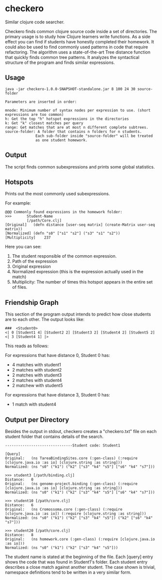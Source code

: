 checkero
========

Similar clojure code searcher.

Checkero finds common clojure source code inside a set of directories.
The primary usage is to study how Clojure learners write functions.
As a side effect you can find if students have honestly completed their
homework. It could also be used to find commonly used patterns in code
that require refactoring. The algorithm uses a state-of-the-art
Tree distance function that quickly finds common tree patterns. 
It analyzes the syntactical structure of the program and finds similar
expressions. 


Usage
-----

    java -jar checkero-1.0.0-SNAPSHOT-standalone.jar 8 100 24 30 source-folder

    Parameters are inserted in order:

    mnode: Minimum number of syntax nodes per expression to use. (short expressions are too common) 
    h: Get the top "h" hotspot expressions in the directories
    k: Get "k" closest matches per query
    range: Get matches that are at most n different complete subtrees. 
    source-folder: A folder that contains n folders for n students. 
                  Each sub-folder inside "source-folder" will be treated 
                  as one student homework.


Output
------

The script finds common subexpressions and prints some global statistics.

Hotspots
--------

Prints out the most commonly used subexpressions.

For example:

    
    @@@ Commonly found expressions in the homework folder:
    >>>       Student-Name
              [/path/Core.clj]
    [Original]   (defn distance [user-seq matrix] (create-Matrix user-seq matrix))
    [Normalized] (defn "s0" ["s1" "s2"] ("s3" "s1" "s2"))
    [Multiplicity]    237

Here you can see:
1) The student responsible of the common expression.
2) Path of the expression
3) Original expression
4) Normalized expression (this is the expression actually used in the match)
5) Multiplicity: The number of times this hotspot appears in the entire set of files.


Friendship Graph
----------------

This section of the program output intends to predict how
close students are to each other. The output looks like:

    ###  <Student0>
    <| 0 [Student1 4] [Student2 2] [Student3 2] [Student4 2] [Student5 2]                                       
    <| 3 [Student4 1] |>

This reads as follows: 

For expressions that have distance 0, Student 0 has:

* 4 matches with student1
* 2 matches with student2
* 2 matches with student3
* 2 matches with student4
* 2 matchew with student5

For expressions that have distance 3, Student 0 has:

* 1 match with student4


Output per Directory
--------------------


Besides the output in stdout, checkero creates a "checkero.txt" file on each student folder that
contains details of the search. 

    -------------------------------Student code: Student1

    [Query]
    Original:   (ns TareaBindingSites.core (:gen-class) (:require [clojure.java.io :as io] [clojure.string :as string]))
    Normalized: (ns "s0" ("k1") ("k2" ["s3" "k4" "s5"] ["s6" "k4" "s7"]))

    >>> student3 [/path/binding.clj]
    Distance:   0
    Original:   (ns genome-project.binding (:gen-class) (:require [clojure.java.io :as io] [clojure.string :as string]))
    Normalized: (ns "s0" ("k1") ("k2" ["s3" "k4" "s5"] ["s6" "k4" "s7"]))

    >>> student10 [/path/core.clj]
    Distance:   6
    Original:   (ns Cromossoma.core (:gen-class) (:require [clojure.java.io :as io]) (:require [clojure.string :as string]))
    Normalized: (ns "s0" ("k1") ("k2" ["s3" "k4" "s5"]) ("k2" ["s6" "k4" "s7"]))

    >>> student20 [/path/core.clj]
    Distance:   8
    Original:   (ns homework.core (:gen-class) (:require [clojure.java.io :as io]))
    Normalized: (ns "s0" ("k1") ("k2" ["s3" "k4" "s5"]))


The student name is stated at the beginning of the file.
Each [query] entry shows the code that was found in Student1's folder.
Each student entry describes a close match against another student. 
The case shown is trivial, namespace definitions tend to be written in a very
similar form. 
